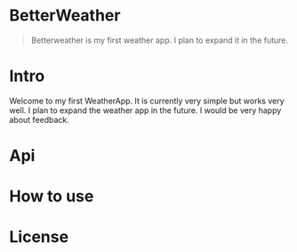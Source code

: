 # BetterWeather
>Betterweather is my first weather app. I plan to expand it in the future.

# Intro

Welcome to my first WeatherApp.
It is currently very simple but works very well. I plan to expand the weather app in the future. I would be very happy about feedback. 
# Api

# How to use

# License


